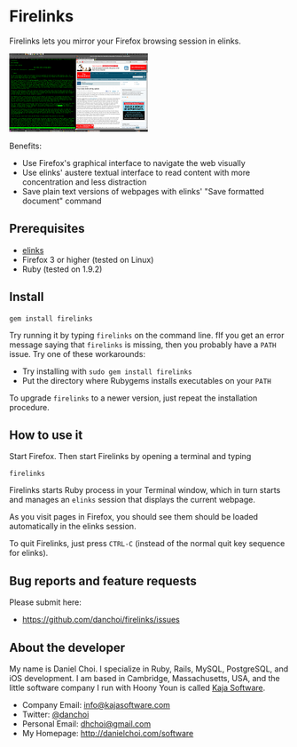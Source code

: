 # Firelinks

Firelinks lets you mirror your Firefox browsing session in elinks.

<a href="https://github.com/danchoi/firelinks/raw/master/screens/firelinks1b.png" rel="lightbox[screens]"><img src="https://github.com/danchoi/firelinks/raw/master/screens/firelinks1c.png" /></a>

Benefits:

* Use Firefox's graphical interface to navigate the web visually 
* Use elinks' austere textual interface to read content with more concentration and less distraction
* Save plain text versions of webpages with elinks' "Save formatted document" command


## Prerequisites

* [elinks][elinks]
* Firefox 3 or higher (tested on Linux)
* Ruby (tested on 1.9.2)

[elinks]:http://elinks.or.cz/

## Install

    gem install firelinks

Try running it by typing `firelinks` on the command line. fIf you get an error
message saying that `firelinks` is missing, then you probably have a `PATH`
issue. Try one of these workarounds:

* Try installing with `sudo gem install firelinks`
* Put the directory where Rubygems installs executables on your `PATH`

To upgrade `firelinks` to a newer version, just repeat the installation procedure.

## How to use it 

Start Firefox. Then start Firelinks by opening a terminal and typing

    firelinks

Firelinks starts Ruby process in your Terminal window, which in turn starts and
manages an `elinks` session that displays the current webpage. 

As you visit pages in Firefox, you should see them should be loaded
automatically in the elinks session.

To quit Firelinks, just press `CTRL-C` (instead of the normal quit key sequence for elinks).



## Bug reports and feature requests

Please submit here:

* <https://github.com/danchoi/firelinks/issues>


## About the developer

My name is Daniel Choi. I specialize in Ruby, Rails, MySQL, PostgreSQL, and iOS
development. I am based in Cambridge, Massachusetts, USA, and the little
software company I run with Hoony Youn is called [Kaja Software](http://kajasoftware.com). 

* Company Email: info@kajasoftware.com
* Twitter: [@danchoi][twitter] 
* Personal Email: dhchoi@gmail.com  
* My Homepage: <http://danielchoi.com/software>

[twitter]:http://twitter.com/#!/danchoi


